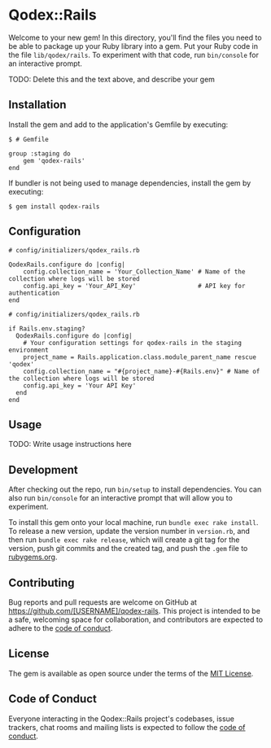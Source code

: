 # Qodex::Rails

Welcome to your new gem! In this directory, you'll find the files you need to be able to package up your Ruby library into a gem. Put your Ruby code in the file `lib/qodex/rails`. To experiment with that code, run `bin/console` for an interactive prompt.

TODO: Delete this and the text above, and describe your gem

## Installation

Install the gem and add to the application's Gemfile by executing:

    $ # Gemfile

    group :staging do
        gem 'qodex-rails'
    end

If bundler is not being used to manage dependencies, install the gem by executing:

    $ gem install qodex-rails

## Configuration
    # config/initializers/qodex_rails.rb

    QodexRails.configure do |config|
        config.collection_name = 'Your_Collection_Name' # Name of the collection where logs will be stored
        config.api_key = 'Your_API_Key'                 # API key for authentication
    end

    # config/initializers/qodex_rails.rb

    if Rails.env.staging?
      QodexRails.configure do |config|
        # Your configuration settings for qodex-rails in the staging environment
        project_name = Rails.application.class.module_parent_name rescue 'qodex'
        config.collection_name = "#{project_name}-#{Rails.env}" # Name of the collection where logs will be stored
        config.api_key = 'Your API Key'
      end
    end

## Usage

TODO: Write usage instructions here

## Development

After checking out the repo, run `bin/setup` to install dependencies. You can also run `bin/console` for an interactive prompt that will allow you to experiment.

To install this gem onto your local machine, run `bundle exec rake install`. To release a new version, update the version number in `version.rb`, and then run `bundle exec rake release`, which will create a git tag for the version, push git commits and the created tag, and push the `.gem` file to [rubygems.org](https://rubygems.org).

## Contributing

Bug reports and pull requests are welcome on GitHub at https://github.com/[USERNAME]/qodex-rails. This project is intended to be a safe, welcoming space for collaboration, and contributors are expected to adhere to the [code of conduct](https://github.com/[USERNAME]/qodex-rails/blob/main/CODE_OF_CONDUCT.md).

## License

The gem is available as open source under the terms of the [MIT License](https://opensource.org/licenses/MIT).

## Code of Conduct

Everyone interacting in the Qodex::Rails project's codebases, issue trackers, chat rooms and mailing lists is expected to follow the [code of conduct](https://github.com/[USERNAME]/qodex-rails/blob/main/CODE_OF_CONDUCT.md).
